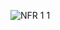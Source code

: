 

![NFR 1 1](https://user-images.githubusercontent.com/79566277/191063568-9bf55ac1-1c8a-45d1-979b-fae9c97893dc.jpg)
